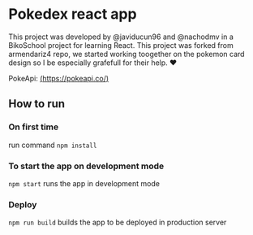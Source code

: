 # Pokedex react app

This project was developed by @javiducun96 and @nachodmv in a BikoSchool project for learning React.
This project was forked from armendariz4 repo, we started working toogether on the pokemon card design so I be especially grafefull for their help. ♥

PokeApi: [(https://pokeapi.co/)](https://pokeapi.co/)

## How to run

### On first time

run command `npm install`

### To start the app on development mode

`npm start` runs the app in development mode

### Deploy

`npm run build` builds the app to be deployed in production server 
